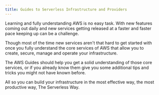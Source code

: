 ```yaml
---
title: Guides to Serverless Infrastructure and Providers
---
```


Learning and fully understanding AWS is no easy task. With new features coming out daily and new services getting released at a faster and faster pace keeping up can be a challenge.

Though most of the time new services aren't that hard to get started with once you fully understand the core services of AWS that allow you to create, secure, manage and operate your infrastructure.

The AWS Guides should help you get a solid understanding of those core services, or if you already know them give you some additional tips and tricks you might not have known before.

All so you can build your infrastructure in the most effective way, the most productive way, The Serverless Way.
